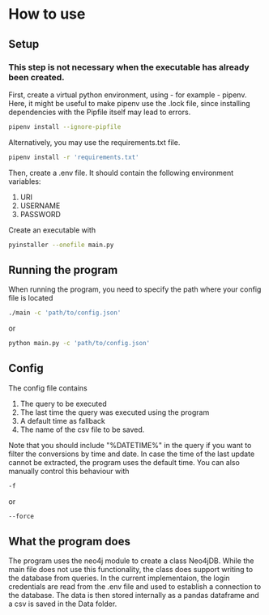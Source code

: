 # How to use

## Setup

### This step is not necessary when the executable has already been created.

First, create a virtual python environment, using - for example - pipenv. Here, it might be useful to make pipenv use the .lock file, since installing dependencies with the Pipfile itself may lead to errors.

```bash
pipenv install --ignore-pipfile
```

Alternatively, you may use the requirements.txt file.

```bash
pipenv install -r 'requirements.txt'
```

Then, create a .env file. It should contain the following environment variables:

1. URI
2. USERNAME
3. PASSWORD

Create an executable with

```bash
pyinstaller --onefile main.py
```

## Running the program

When running the program, you need to specify the path where your config file is located

```bash
./main -c 'path/to/config.json'
```
or

```bash
python main.py -c 'path/to/config.json'
```

## Config

The config file contains

1. The query to be executed
2. The last time the query was executed using the program
3. A default time as fallback
4. The name of the csv file to be saved.

Note that you should include "%DATETIME%" in the query if you want to filter the conversions by time and date. In case the time of the last update cannot be extracted, the program uses the default time. You can also manually control this behaviour with

```bash
-f
```

or

```bash
--force
```

## What the program does

The program uses the neo4j module to create a class Neo4jDB. While the main file does not use this functionality, the class does support writing to the database from queries. In the current implementaion, the login credentials are read from the .env file and used to establish a connection to the database. The data is then stored internally as a pandas dataframe and a csv is saved in the Data folder.
